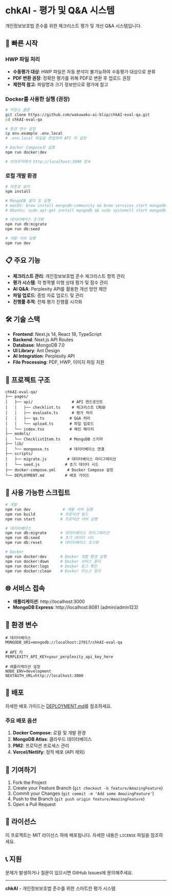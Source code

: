 # chkAI - 평가 및 Q&A 시스템

개인정보보호법 준수를 위한 체크리스트 평가 및 개선 Q&A 시스템입니다.

## 🚀 빠른 시작

### HWP 파일 처리
- **수동평가 대상**: HWP 파일은 자동 분석이 불가능하여 수동평가 대상으로 분류
- **PDF 변환 권장**: 정확한 평가를 위해 PDF로 변환 후 업로드 권장
- **제한적 참고**: 파일명과 크기 정보만으로 평가에 참고

### Docker를 사용한 실행 (권장)
```bash
# 저장소 클론
git clone https://github.com/wakuwaku-ai-blip/chkAI-eval-qa.git
cd chkAI-eval-qa

# 환경 변수 설정
cp env.example .env.local
# .env.local 파일을 편집하여 API 키 설정

# Docker Compose로 실행
npm run docker:dev

# 브라우저에서 http://localhost:3000 접속
```

### 로컬 개발 환경
```bash
# 의존성 설치
npm install

# MongoDB 설치 및 실행
# macOS: brew install mongodb-community && brew services start mongodb-community
# Ubuntu: sudo apt-get install mongodb && sudo systemctl start mongodb

# 데이터베이스 초기화
npm run db:migrate
npm run db:seed

# 개발 서버 실행
npm run dev
```

## 📋 주요 기능

- **체크리스트 관리**: 개인정보보호법 준수 체크리스트 항목 관리
- **평가 시스템**: 각 항목별 이행 상태 평가 및 점수 관리
- **AI Q&A**: Perplexity API를 활용한 개선 방안 제안
- **파일 업로드**: 증빙 자료 업로드 및 관리
- **진행률 추적**: 전체 평가 진행률 시각화

## 🛠️ 기술 스택

- **Frontend**: Next.js 14, React 18, TypeScript
- **Backend**: Next.js API Routes
- **Database**: MongoDB 7.0
- **UI Library**: Ant Design
- **AI Integration**: Perplexity API
- **File Processing**: PDF, HWP, 이미지 파일 지원

## 📁 프로젝트 구조

```
chkAI-eval-qa/
├── pages/
│   ├── api/                 # API 엔드포인트
│   │   ├── checklist.ts     # 체크리스트 CRUD
│   │   ├── evaluate.ts      # 평가 처리
│   │   ├── qa.ts           # Q&A 처리
│   │   └── upload.ts       # 파일 업로드
│   └── index.tsx           # 메인 페이지
├── models/
│   └── ChecklistItem.ts    # MongoDB 스키마
├── lib/
│   └── mongoose.ts         # 데이터베이스 연결
├── scripts/
│   ├── migrate.js         # 데이터베이스 마이그레이션
│   └── seed.js           # 초기 데이터 시드
├── docker-compose.yml     # Docker Compose 설정
└── DEPLOYMENT.md         # 배포 가이드
```

## 🔧 사용 가능한 스크립트

```bash
# 개발
npm run dev              # 개발 서버 실행
npm run build           # 프로덕션 빌드
npm run start           # 프로덕션 서버 실행

# 데이터베이스
npm run db:migrate      # 데이터베이스 마이그레이션
npm run db:seed         # 초기 데이터 시드
npm run db:reset        # 데이터베이스 초기화

# Docker
npm run docker:dev      # Docker 개발 환경 실행
npm run docker:down     # Docker 서비스 중지
npm run docker:logs     # Docker 로그 확인
npm run docker:clean    # Docker 리소스 정리
```

## 🌐 서비스 접속

- **애플리케이션**: http://localhost:3000
- **MongoDB Express**: http://localhost:8081 (admin/admin123)

## 📝 환경 변수

```env
# 데이터베이스
MONGODB_URI=mongodb://localhost:27017/chkAI-eval-qa

# API 키
PERPLEXITY_API_KEY=your_perplexity_api_key_here

# 애플리케이션 설정
NODE_ENV=development
NEXTAUTH_URL=http://localhost:3000
```

## 🚀 배포

자세한 배포 가이드는 [DEPLOYMENT.md](./DEPLOYMENT.md)를 참조하세요.

### 주요 배포 옵션
1. **Docker Compose**: 로컬 및 개발 환경
2. **MongoDB Atlas**: 클라우드 데이터베이스
3. **PM2**: 프로덕션 프로세스 관리
4. **Vercel/Netlify**: 정적 배포 (API 제외)

## 🤝 기여하기

1. Fork the Project
2. Create your Feature Branch (`git checkout -b feature/AmazingFeature`)
3. Commit your Changes (`git commit -m 'Add some AmazingFeature'`)
4. Push to the Branch (`git push origin feature/AmazingFeature`)
5. Open a Pull Request

## 📄 라이선스

이 프로젝트는 MIT 라이선스 하에 배포됩니다. 자세한 내용은 `LICENSE` 파일을 참조하세요.

## 📞 지원

문제가 발생하거나 질문이 있으시면 GitHub Issues에 문의해주세요.

---

**chkAI** - 개인정보보호법 준수를 위한 스마트한 평가 시스템